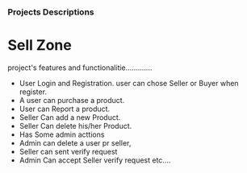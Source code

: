 ### Projects Descriptions

# Sell Zone

project's features and functionalitie.............

* User Login and Registration. user can chose Seller or Buyer when register.
* A user can purchase a product.
* User can Report a product.
* Seller Can add a new Product.
* Seller Can delete his/her Product.
* Has Some admin acttions
* Admin can delete a user pr seller,
* Seller can sent verify request
* Admin Can accept Seller verify request etc....